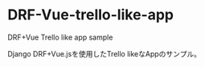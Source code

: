 # DRF-Vue-trello-like-app
DRF+Vue Trello like app sample

Django DRF+Vue.jsを使用したTrello likeなAppのサンプル。

